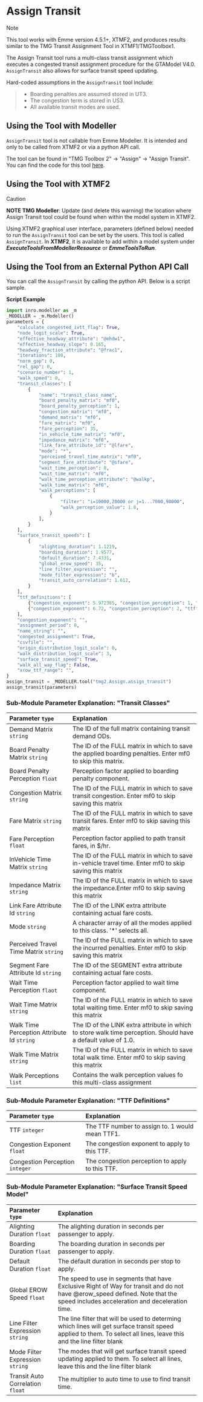 # **Assign Transit**
> [!NOTE]
>This tool works with Emme version 4.5.1+, XTMF2, and produces results similar to the TMG Transit Assignment Tool in XTMF1/TMGToolbox1.

The Assign Transit tool runs a multi-class transit assignment which executes a congested transit assignment procedure for the GTAModel V4.0. `AssignTransit` also allows for surface transit speed updating.

Hard-coded assumptions in the `AssignTransit` tool include:
  > * Boarding penalties are assumed stored in UT3. 
  > * The congestion term is stored in US3.
  > * All available transit modes are used.

## **Using the Tool with Modeller**
`AssignTransit` tool is not callable from Emme Modeller. It is intended and only to be called from XTMF2 or via a python API call.

The tool can be found in "TMG Toolbox 2" -> "Assign" -> "Assign Transit". You can
find the code for this tool [here](https://github.com/TravelModellingGroup/TMG.EMME/blob/master/TMG.EMME/TMGToolbox2/src/Assign/assign_transit.py).

## **Using the Tool with XTMF2**
> [!CAUTION]
> **NOTE TMG Modeller**: Update (and delete this warning) the location where Assign Transit tool could be found when within the model system in XTMF2.

Using XTMF2 graphical user interface, parameters (defined below) needed to run the `AssignTransit` tool can be set by the users. This tool is called `AssignTransit`. In **XTMF2**, it is available to add within a model system under ***ExecuteToolsFromModellerResource*** or ***EmmeToolsToRun***.

## **Using the Tool from an External Python API Call**
You can call the `AssignTransit` by calling the python API. Below is a script sample.

**Script Example**
```python
import inro.modeller as _m
_MODELLER = _m.Modeller()
parameters = {
    "calculate_congested_ivtt_flag": True,
    "node_logit_scale": True,
    "effective_headway_attribute": "@ehdw1",
    "effective_headway_slope": 0.165,
    "headway_fraction_attribute": "@frac1",
    "iterations": 100,
    "norm_gap": 0,
    "rel_gap": 0,
    "scenario_number": 1,
    "walk_speed": 0,
    "transit_classes": [
        {
            "name": "transit_class_name",
            "board_penalty_matrix": "mf0",
            "board_penalty_perception": 1,
            "congestion_matrix": "mf0",
            "demand_matrix": "mf0",
            "fare_matrix": "mf0",
            "fare_perception": 35,
            "in_vehicle_time_matrix": "mf0",
            "impedance_matrix": "mf0",
            "link_fare_attribute_id": "@lfare",
            "mode": "*",
            "perceived_travel_time_matrix": "mf0",
            "segment_fare_attribute": "@sfare",
            "wait_time_perception": 0,
            "wait_time_matrix": "mf0",
            "walk_time_perception_attribute": "@walkp",
            "walk_time_matrix": "mf0",
            "walk_perceptions": [
                {
                    "filter": "i=10000,20000 or j=1...7000,98000",
                    "walk_perception_value": 1.8,
                }
            ],
        }
    ],
    "surface_transit_speeds": [
        {
            "alighting_duration": 1.1219,
            "boarding_duration": 1.9577,
            "default_duration": 7.4331,
            "global_erow_speed": 35,
            "line_filter_expression": "",
            "mode_filter_expression": "b",
            "transit_auto_correlation": 1.612,
        }
    ],
    "ttf_definitions": [
        {"congestion_exponent": 5.972385, "congestion_perception": 1, "ttf": 1},
        {"congestion_exponent": 6.72, "congestion_perception": 2, "ttf": 2}
    ],
    "congestion_exponent": "",
    "assignment_period": 0,
    "name_string": "",
    "congested_assignment": True,
    "csvfile": "",
    "origin_distribution_logit_scale": 0,
    "walk_distribution_logit_scale": 3,
    "surface_transit_speed": True,
    "walk_all_way_flag": False,
    "xrow_ttf_range": "",
}
assign_transit = _MODELLER.tool("tmg2.Assign.assign_transit")
assign_transit(parameters)
```

### Sub-Module Parameter Explanation: "Transit Classes"

| Parameter `type`       | Explanation |
| :--------------------- | :---------------------------------- |
| Demand Matrix `string` |The ID of the full matrix containing transit demand ODs. |
| Board Penalty Matrix `string`| The ID of the FULL matrix in which to save the applied boarding penalties.  Enter mf0 to skip this matrix.|
| Board Penalty Perception `float`| Perception factor applied to boarding penalty component. |
| Congestion Matrix `string`     | The ID of the FULL matrix in which to save transit congestion. Enter mf0 to skip saving this matrix |
| Fare Matrix `string`     | The ID of the FULL matrix in which to save transit fares. Enter mf0 to skip saving this matrix|
| Fare Perception `float`     |Perception factor applied to path transit fares, in $/hr. |
| InVehicle Time Matrix `string`     | The ID of the FULL matrix in which to save in-vehicle travel time. Enter mf0 to skip saving this matrix|
| Impedance Matrix `string`     | The ID of the FULL matrix in which to save the impedance.Enter mf0 to skip saving this matrix|
| Link Fare Attribute Id `string`     | The ID of the LINK extra attribute containing actual fare costs.|
| Mode `string`     | A character array of all the modes applied to this class. \'*\' selects all.|
| Perceived Travel Time Matrix `string`     | The ID of the FULL matrix in which to save the incurred penalties. Enter mf0 to skip saving this matrix|
| Segment Fare Attribute Id `string`     |The ID of the SEGMENT extra attribute containing actual fare costs. |
| Wait Time Perception `flaot`     | Perception factor applied to wait time component.|
| Wait Time Matrix `string`     |The ID of the FULL matrix in which to save total waiting time. Enter mf0 to skip saving this matrix |
| Walk Time Perception Attribute Id `string`     |The ID of the LINK extra attribute in which to store walk time perception. Should have a default value of 1.0. |
| Walk Time Matrix `string`     | The ID of the FULL matrix in which to save total walk time. Enter mf0 to skip saving this matrix|
| Walk Perceptions `list`     | Contains the walk perception values fo this multi-class assignment|

### Sub-Module Parameter Explanation: "TTF Definitions"

| Parameter `type`       | Explanation |
| :----------------------------- | :---------------------------------------------- |
| TTF `integer`   | The TTF number to assign to. 1 would mean TTF1. |
| Congestion Exponent `float`   | The congestion exponent to apply to this TTF.   |
| Congestion Perception `integer` | The congestion perception to apply to this TTF. |

### Sub-Module Parameter Explanation: "Surface Transit Speed Model"

| Parameter `type`   | Explanation  |
| :----------------- | :----------------------------- |
| Alighting Duration `float` | The alighting duration in seconds per passenger to apply.|
| Boarding Duration `float` | The boarding duration in seconds per passenger to apply. |
| Default Duration `float` | The default duration in seconds per stop to apply.       |
| Global EROW Speed `float` | The speed to use in segments that have Exclusive Right of Way for transit and do not have @erow_speed defined. Note that the speed includes acceleration and deceleration time. |
| Line Filter Expression `string` | The line filter that will be used to determing which lines will get surface transit speed applied to them. To select all lines, leave this and the line filter blank|
| Mode Filter Expression `string`| The modes that will get surface transit speed updating applied to them. To select all lines, leave this and the line filter blank|
| Transit Auto Correlation `float`| The multiplier to auto time to use to find transit time.|
